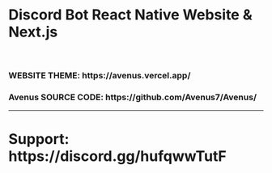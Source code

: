 # Discord Bot React Native Website & Next.js
<br>
<h3>WEBSITE THEME: https://avenus.vercel.app/</h3>
<h3>Avenus SOURCE CODE: https://github.com/Avenus7/Avenus/</h3>
<hr>
<h3>
<h1>Support: https://discord.gg/hufqwwTutF</h1><br>
